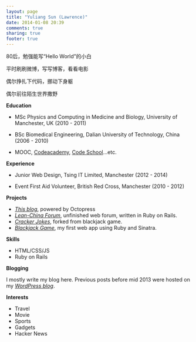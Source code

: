 ```yaml
---
layout: page
title: "Yuliang Sun (Lawrence)"
date: 2014-01-08 20:39
comments: true
sharing: true
footer: true
---
```

80后，勉强能写“Hello World”的小白

平时刷刷微博，写写博客，看看电影

偶尔挣扎下代码，挪动下身躯

偶尔前往陌生世界撒野

__Education__

* MSc Physics and Computing in Medicine and Biology, University of Manchester, UK (2010 - 2011)

* BSc Biomedical Engineering, Dalian University of Technology, China (2006 - 2010)

* MOOC, [Codeacademy](http://www.codecademy.com/users/crazylarry/achievements), [Code School](https://www.codeschool.com/users/lawrencesun)…etc.

__Experience__

* Junior Web Design, Tsing IT Limited, Manchester (2012 - 2014)

* Event First Aid Volunteer, British Red Cross, Manchester (2010 - 2012)

__Projects__

* _[This blog](http://voice.lawrencesun.info)_, powered by Octopress
* _[Lean-China Forum](http://lean-china.herokuapp.com/)_, unfinished web forum, written in Ruby on Rails.
* _[Cracker Jokes](http://crackerjokes.herokuapp.com/)_, forked from blackjack game. 
* _[Blackjack Game](http://webblackjack.herokuapp.com/)_, my first web app using Ruby and Sinatra.

__Skills__

* HTML/CSS/JS 
* Ruby on Rails

__Blogging__

I mostly write my blog here. Previous posts before mid 2013 were hosted on my _[WordPress blog](http://lawrencesun.info/blog)_. 

__Interests__

* Travel
* Movie
* Sports
* Gadgets
* Hacker News

